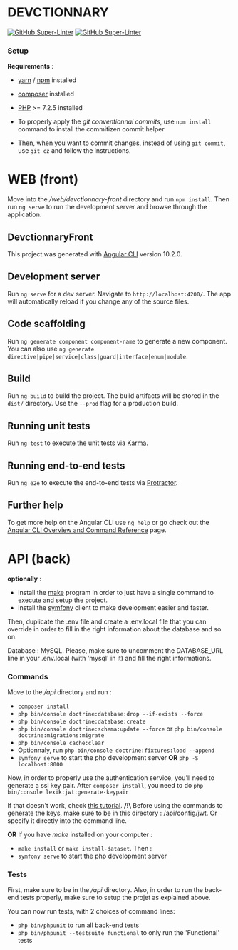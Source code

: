 # DEVCTIONNARY

[![GitHub Super-Linter](https://github.com/JeremyGendre/devctionnary/workflows/PHP%20Lint/badge.svg)](https://github.com/marketplace/actions/super-linter)
[![GitHub Super-Linter](https://github.com/JeremyGendre/devctionnary/workflows/JS%20Lint/badge.svg)](https://github.com/marketplace/actions/super-linter)

### Setup

**Requirements** :
- [yarn](https://classic.yarnpkg.com/en/docs/install#windows-stable) / [npm](https://www.npmjs.com/get-npm) installed 
- [composer](https://getcomposer.org/download/) installed
- [PHP](https://www.php.net/manual/fr/install.php) >= 7.2.5 installed


- To properly apply the *git conventionnal commits*, use `npm install` command to install the commitizen commit helper
- Then, when you want to commit changes, instead of using `git commit`, use `git cz` and follow the instructions.
 
# WEB (front)

Move into the */web/devctionnary-front* directory and run `npm install`.
Then run `ng serve` to run the development server and browse through the application.

## DevctionnaryFront

This project was generated with [Angular CLI](https://github.com/angular/angular-cli) version 10.2.0.

## Development server

Run `ng serve` for a dev server. Navigate to `http://localhost:4200/`. The app will automatically reload if you change any of the source files.

## Code scaffolding

Run `ng generate component component-name` to generate a new component. You can also use `ng generate directive|pipe|service|class|guard|interface|enum|module`.

## Build

Run `ng build` to build the project. The build artifacts will be stored in the `dist/` directory. Use the `--prod` flag for a production build.

## Running unit tests

Run `ng test` to execute the unit tests via [Karma](https://karma-runner.github.io).

## Running end-to-end tests

Run `ng e2e` to execute the end-to-end tests via [Protractor](http://www.protractortest.org/).

## Further help

To get more help on the Angular CLI use `ng help` or go check out the [Angular CLI Overview and Command Reference](https://angular.io/cli) page.


# API (back)

**optionally** :
- install the [make](http://gnuwin32.sourceforge.net/packages/make.htm) program in order to just have a single command to execute and setup the project.
- install the [symfony](https://symfony.com/download) client to make development easier and faster.

Then, duplicate the .env file and create a .env.local file that you can override in order to fill in the right information about the database and so on.

Database : MySQL. Please, make sure to uncomment the DATABASE_URL line in your .env.local (with 'mysql' in it) and fill the right informations.

### Commands

Move to the */api* directory and run :

- `composer install`
- `php bin/console doctrine:database:drop --if-exists --force`
- `php bin/console doctrine:database:create`
- `php bin/console doctrine:schema:update --force` or `php bin/console doctrine:migrations:migrate`
- `php bin/console cache:clear`
- Optionnaly, run `php bin/console doctrine:fixtures:load --append` 
- `symfony serve` to start the php development server **OR** `php -S localhost:8000`

Now, in order to properly use the authentication service, you'll need to generate a ssl key pair.
After `composer install`, you need to do `php bin/console lexik:jwt:generate-keypair`

If that doesn't work, check [this tutorial](https://developers.yubico.com/PIV/Guides/Generating_keys_using_OpenSSL.html).
**/!\\** Before using the commands to generate the keys, make sure to be in this directory : /api/config/jwt. Or specify it directly into the command line.

**OR** If you have *make* installed on your computer :
- `make install` or `make install-dataset`. Then :
- `symfony serve` to start the php development server

### Tests

First, make sure to be in the */api* directory. Also, in order to run the back-end tests properly, make sure to setup the projet as explained above.

You can now run tests, with 2 choices of command lines: 
   - `php bin/phpunit` to run all back-end tests
   - `php bin/phpunit --testsuite functional` to only run the 'Functional' tests 
